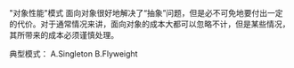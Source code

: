 "对象性能"模式
	面向对象很好地解决了“抽象”问题，但是必不可免地要付出一定的代价。对于通常情况来讲，面向对象的成本大都可以忽略不计，但是某些情况，其所带来的成本必须谨慎处理。

典型模式：
	A.Singleton
	B.Flyweight
